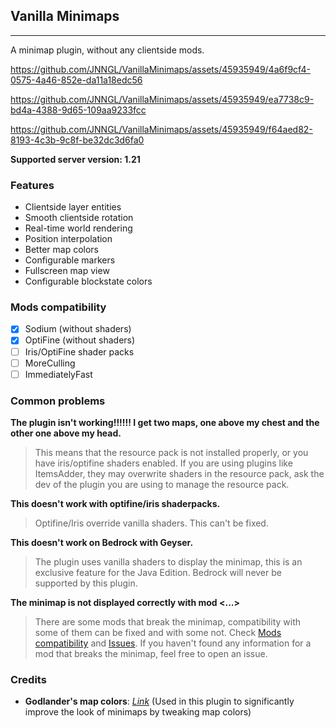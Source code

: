 ## Vanilla Minimaps

-----

A minimap plugin, without any clientside mods.

https://github.com/JNNGL/VanillaMinimaps/assets/45935949/4a6f9cf4-0575-4a46-852e-da11a18edc56

https://github.com/JNNGL/VanillaMinimaps/assets/45935949/ea7738c9-bd4a-4388-9d65-109aa9233fcc

https://github.com/JNNGL/VanillaMinimaps/assets/45935949/f64aed82-8193-4c3b-9c8f-be32dc3d6fa0

**Supported server version: 1.21**

### Features

- Clientside layer entities
- Smooth clientside rotation
- Real-time world rendering
- Position interpolation
- Better map colors
- Configurable markers
- Fullscreen map view
- Configurable blockstate colors

### Mods compatibility

- [x] Sodium (without shaders)
- [x] OptiFine (without shaders)
- [ ] Iris/OptiFine shader packs
- [ ] MoreCulling
- [ ] ImmediatelyFast

### Common problems

**The plugin isn't working!!!!!! I get two maps, one above my chest and the other one above my head.**
> This means that the resource pack is not installed properly, or you have iris/optifine shaders enabled. 
> If you are using plugins like ItemsAdder, they may overwrite shaders in the resource pack, 
> ask the dev of the plugin you are using to manage the resource pack.

**This doesn't work with optifine/iris shaderpacks.**
> Optifine/Iris override vanilla shaders. This can't be fixed.

**This doesn't work on Bedrock with Geyser.**
> The plugin uses vanilla shaders to display the minimap, this is an exclusive feature for the Java Edition. 
> Bedrock will never be supported by this plugin.

**The minimap is not displayed correctly with mod <...>**
> There are some mods that break the minimap, compatibility with some of them can be fixed and with some not. 
> Check [Mods compatibility](https://github.com/JNNGL/VanillaMinimaps?tab=readme-ov-file#mods-compatibility) 
> and [Issues](https://github.com/JNNGL/VanillaMinimaps/issues). If you haven't found any information for a mod 
> that breaks the minimap, feel free to open an issue.

### Credits

- **Godlander's map colors**: [*Link*](https://github.com/Godlander/vpp/blob/main/assets/minecraft/shaders/core/render/text.fsh) (Used in this plugin to significantly improve the look of minimaps by tweaking map colors)
